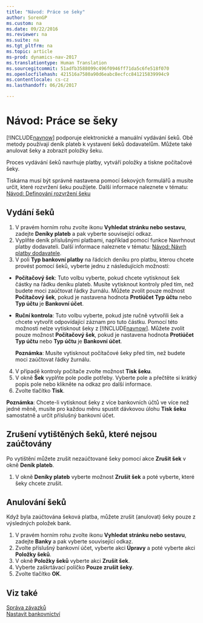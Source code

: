 ```yaml
---
title: "Návod: Práce se šeky"
author: SorenGP
ms.custom: na
ms.date: 09/22/2016
ms.reviewer: na
ms.suite: na
ms.tgt_pltfrm: na
ms.topic: article
ms-prod: dynamics-nav-2017
ms.translationtype: Human Translation
ms.sourcegitcommit: 51adfb3588099c496f0946ff71da5c6fe518f070
ms.openlocfilehash: 421516a7580a90d6eabc8ecfcc841215839994c9
ms.contentlocale: cs-cz
ms.lasthandoff: 06/26/2017

---
```


# <a name="how-to-work-with-checks"></a>Návod: Práce se šeky
[!INCLUDE[navnow](includes/navnow_md.md)] podporuje elektronické a manuální vydávání šeků. Obě metody používají deník plateb k vystavení šeků dodavatelům. Můžete také anulovat šeky a zobrazit položky šeku.

Proces vydávání šeků navrhuje platby, vytváří položky a tiskne počítačové šeky.

Tiskárna musí být správně nastavena pomocí šekových formulářů a musíte určit, které rozvržení šeku použijete. Další informace naleznete v tématu: [Návod: Definování rozvržení šeku](finance-setup-how-define-check-layouts.md)

## <a name="to-issue-checks"></a>Vydání šeků
1. V pravém horním rohu zvolte ikonu **Vyhledat stránku nebo sestavu**, zadejte **Deníky plateb** a pak vyberte související odkaz.
2. Vyplňte deník příslušnými platbami, například pomocí funkce Navrhnout platby dodavateli. Další informace naleznete v tématu: [Návod: Návrh platby dodavatele](payables-how-suggest-vendor-payments.md).
3. V poli **Typ bankovní platby** na řádcích deníku pro platbu, kterou chcete provést pomocí šeků, vyberte jednu z následujících možností:

 - **Počítačový šek**: Tuto volbu vyberte, pokud chcete vytisknout šek částky na řádku deníku plateb. Musíte vytisknout kontroly před tím, než budete moci zaúčtovat řádky žurnálu. Můžete zvolit pouze možnost **Počítačový šek**, pokud je nastavena hodnota **Protiúčet Typ účtu** nebo **Typ účtu** je **Bankovní účet**.

 - **Ruční kontrola**: Tuto volbu vyberte, pokud jste ručně vytvořili šek a chcete vytvořit odpovídající záznam pro tuto částku. Pomocí této možnosti nelze vytisknout šeky z [!INCLUDE[navnow](includes/navnow_md.md)]. Můžete zvolit pouze možnost **Počítačový šek**, pokud je nastavena hodnota **Protiúčet Typ účtu** nebo **Typ účtu** je **Bankovní účet**.

    **Poznámka**: Musíte vytisknout počítačové šeky před tím, než budete moci zaúčtovat řádky žurnálu.
4. V případě kontroly počítače zvolte možnost **Tisk šeku**.
5. V okně **Šek** vyplňte pole podle potřeby. Vyberte pole a přečtěte si krátký popis pole nebo klikněte na odkaz pro další informace.
6. Zvolte tlačítko **Tisk**.

**Poznámka**: Chcete-li vytisknout šeky z více bankovních účtů ve více než jedné měně, musíte pro každou měnu spustit dávkovou úlohu **Tisk šeku** samostatně a určit příslušný bankovní účet.

## <a name="to-cancel-printed-checks-that-are-not-posted"></a>Zrušení vytištěných šeků, které nejsou zaúčtovány
Po vytištění můžete zrušit nezaúčtované šeky pomocí akce **Zrušit šek** v okně **Deník plateb**.
1. V okně **Deníky plateb** vyberte možnost **Zrušit šek** a poté vyberte, které šeky chcete zrušit.

## <a name="to-void-checks"></a>Anulování šeků
Když byla zaúčtována šeková platba, můžete zrušit (anulovat) šeky pouze z výsledných položek bank.

1. V pravém horním rohu zvolte ikonu **Vyhledat stránku nebo sestavu**, zadejte **Banky** a pak vyberte související odkaz.
2. Zvolte příslušný bankovní účet, vyberte akci **Úpravy** a poté vyberte akci **Položky šeků**.
3. V okně **Položky šeků** vyberte akci **Zrušit šek**.
4. Vyberte zaškrtávací políčko **Pouze zrušit šeky**.
5. Zvolte tlačítko **OK**.

## <a name="see-also"></a>Viz také
[Správa závazků](payables-manage-payables.md)  
[Nastavit bankovnictví](bank-setup-banking.md)  

